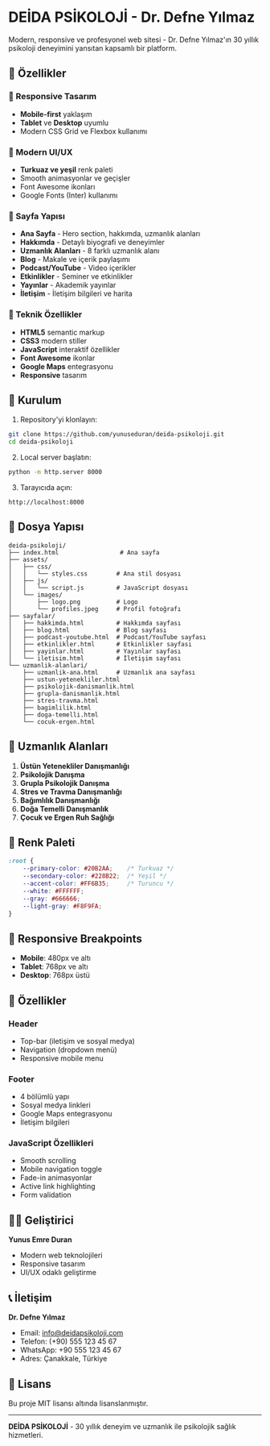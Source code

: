 # DEİDA PSİKOLOJİ - Dr. Defne Yılmaz

Modern, responsive ve profesyonel web sitesi - Dr. Defne Yılmaz'ın 30 yıllık psikoloji deneyimini yansıtan kapsamlı bir platform.

## 🌟 Özellikler

### 📱 Responsive Tasarım
- **Mobile-first** yaklaşım
- **Tablet** ve **Desktop** uyumlu
- Modern CSS Grid ve Flexbox kullanımı

### 🎨 Modern UI/UX
- **Turkuaz ve yeşil** renk paleti
- Smooth animasyonlar ve geçişler
- Font Awesome ikonları
- Google Fonts (Inter) kullanımı

### 📄 Sayfa Yapısı
- **Ana Sayfa** - Hero section, hakkımda, uzmanlık alanları
- **Hakkımda** - Detaylı biyografi ve deneyimler
- **Uzmanlık Alanları** - 8 farklı uzmanlık alanı
- **Blog** - Makale ve içerik paylaşımı
- **Podcast/YouTube** - Video içerikler
- **Etkinlikler** - Seminer ve etkinlikler
- **Yayınlar** - Akademik yayınlar
- **İletişim** - İletişim bilgileri ve harita

### 🔧 Teknik Özellikler
- **HTML5** semantic markup
- **CSS3** modern stiller
- **JavaScript** interaktif özellikler
- **Font Awesome** ikonlar
- **Google Maps** entegrasyonu
- **Responsive** tasarım

## 🚀 Kurulum

1. Repository'yi klonlayın:
```bash
git clone https://github.com/yunuseduran/deida-psikoloji.git
cd deida-psikoloji
```

2. Local server başlatın:
```bash
python -m http.server 8000
```

3. Tarayıcıda açın:
```
http://localhost:8000
```

## 📁 Dosya Yapısı

```
deida-psikoloji/
├── index.html                 # Ana sayfa
├── assets/
│   ├── css/
│   │   └── styles.css        # Ana stil dosyası
│   ├── js/
│   │   └── script.js         # JavaScript dosyası
│   └── images/
│       ├── logo.png          # Logo
│       └── profiles.jpeg     # Profil fotoğrafı
├── sayfalar/
│   ├── hakkimda.html         # Hakkımda sayfası
│   ├── blog.html             # Blog sayfası
│   ├── podcast-youtube.html  # Podcast/YouTube sayfası
│   ├── etkinlikler.html      # Etkinlikler sayfası
│   ├── yayinlar.html         # Yayınlar sayfası
│   └── iletisim.html         # İletişim sayfası
└── uzmanlik-alanlari/
    ├── uzmanlik-ana.html     # Uzmanlık ana sayfası
    ├── ustun-yetenekliler.html
    ├── psikolojik-danismanlik.html
    ├── grupla-danismanlik.html
    ├── stres-travma.html
    ├── bagimlilik.html
    ├── doga-temelli.html
    └── cocuk-ergen.html
```

## 🎯 Uzmanlık Alanları

1. **Üstün Yetenekliler Danışmanlığı**
2. **Psikolojik Danışma**
3. **Grupla Psikolojik Danışma**
4. **Stres ve Travma Danışmanlığı**
5. **Bağımlılık Danışmanlığı**
6. **Doğa Temelli Danışmanlık**
7. **Çocuk ve Ergen Ruh Sağlığı**

## 🎨 Renk Paleti

```css
:root {
    --primary-color: #20B2AA;    /* Turkuaz */
    --secondary-color: #228B22;  /* Yeşil */
    --accent-color: #FF6B35;     /* Turuncu */
    --white: #FFFFFF;
    --gray: #666666;
    --light-gray: #F8F9FA;
}
```

## 📱 Responsive Breakpoints

- **Mobile**: 480px ve altı
- **Tablet**: 768px ve altı
- **Desktop**: 768px üstü

## 🔧 Özellikler

### Header
- Top-bar (iletişim ve sosyal medya)
- Navigation (dropdown menü)
- Responsive mobile menu

### Footer
- 4 bölümlü yapı
- Sosyal medya linkleri
- Google Maps entegrasyonu
- İletişim bilgileri

### JavaScript Özellikleri
- Smooth scrolling
- Mobile navigation toggle
- Fade-in animasyonlar
- Active link highlighting
- Form validation

## 👨‍💻 Geliştirici

**Yunus Emre Duran**
- Modern web teknolojileri
- Responsive tasarım
- UI/UX odaklı geliştirme

## 📞 İletişim

**Dr. Defne Yılmaz**
- Email: info@deidapsikoloji.com
- Telefon: (+90) 555 123 45 67
- WhatsApp: +90 555 123 45 67
- Adres: Çanakkale, Türkiye

## 📄 Lisans

Bu proje MIT lisansı altında lisanslanmıştır.

---

**DEİDA PSİKOLOJİ** - 30 yıllık deneyim ve uzmanlık ile psikolojik sağlık hizmetleri. 